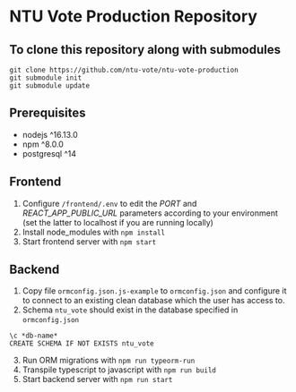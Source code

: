 # NTU Vote Production Repository

## To clone this repository along with submodules
```
git clone https://github.com/ntu-vote/ntu-vote-production
git submodule init
git submodule update
```
## Prerequisites
+ nodejs ^16.13.0
+ npm ^8.0.0
+ postgresql ^14

## Frontend
1. Configure `/frontend/.env` to edit the *PORT* and *REACT_APP_PUBLIC_URL* parameters according to your environment (set the latter to localhost if you are running locally)
2. Install node_modules with `npm install`
3. Start frontend server with `npm start`

## Backend
1. Copy file `ormconfig.json.js-example` to `ormconfig.json` and configure it to connect to an existing clean database which the user has access to.
2. Schema `ntu_vote` should exist in the database specified in `ormconfig.json`
```
\c *db-name*
CREATE SCHEMA IF NOT EXISTS ntu_vote
```
3. Run ORM migrations with `npm run typeorm-run`
4. Transpile typescript to javascript with `npm run build`
5. Start backend server with `npm run start`
